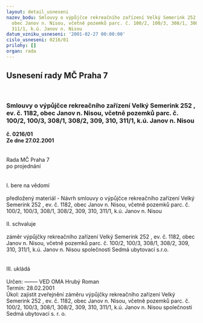 ```yaml
---
layout: detail_usneseni
nazev_bodu: Smlouvy o výpůjčce rekreačního zařízení Velký Semerink 252 , ev. č. 1182,
  obec Janov n. Nisou, včetně pozemků parc. č. 100/2, 100/3, 308/1, 308/2, 309, 310,
  311/1, k.ú. Janov n. Nisou
datum_vzniku_usneseni: '2001-02-27 00:00:00'
cislo_usneseni: 0216/01
prilohy: []
organ: rada
---
```

<div id="ucUsn_pList" class="usn">
	<span><h2>Usnesení rady MČ Praha 7 </h2>
<br></span><div class="standBody">
<span><h3>Smlouvy o výpůjčce rekreačního zařízení Velký Semerink 252 , ev. č. 1182, obec Janov n. Nisou, včetně pozemků parc. č. 100/2, 100/3, 308/1, 308/2, 309, 310, 311/1, k.ú. Janov n. Nisou</h3></span><div class="center">
		<strong>č. 0216/01</strong><br>
	</div>
<div class="center">
		<strong>Ze dne 27.02.2001</strong><br><br>
	</div>
<br>Rada MČ Praha 7<br>po projednání<br><br><br>I.	bere na vědomí<br><br> předložený materiál - Návrh smlouvy o výpůjčce rekreačního zařízení Velký Semerink 252 , ev. č. 1182, obec Janov n. Nisou, včetně pozemků parc. č. 100/2, 100/3, 308/1, 308/2, 309, 310, 311/1, k.ú. Janov n. Nisou<br><br>II.	schvaluje <br><br>záměr výpůjčky rekreačního zařízení Velký Semerink 252 , ev. č. 1182, obec Janov n. Nisou, včetně pozemků parc. č. 100/2, 100/3, 308/1, 308/2, 309, 310, 311/1, k.ú. Janov n. Nisou společnosti Sedmá   ubytovací s.r.o.<br><br><br>III.  ukládá <br><br> Určen:	–––––	VED OMA Hrubý Roman<br>Termín: 28.02.2001<br>Úkol:	zajistit zveřejnění záměru výpůjčky rekreačního zařízení Velký Semerink 252 , ev. č. 1182, obec Janov n. Nisou, včetně pozemků parc. č. 100/2, 100/3, 308/1, 308/2, 309, 310, 311/1, k.ú. Janov n. Nisou společnosti Sedmá ubytovací s. r. o.<br> <br><br> <br>
</div>
</div>